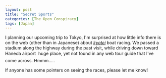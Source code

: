 ```yaml
---
layout: post
title: "Secret Sports"
categories: [The Open Conspiracy]
tags: [Japan]
---
```

I planning our upcoming trip to Tokyo, I'm surprised at how little info there is on the web (other than in Japanese) about <a href="http://www.kyotei.or.jp/"><i>kyotei</i></a> boat racing. We passed a stadium along the highway during the past visit, while driving down toward Haneda airport &#151; huge place, yet not found in any web tour guide that I've come across. Hmmm.....

If anyone has some pointers on seeing the races, please let me know!

